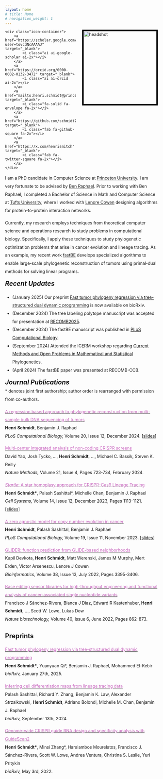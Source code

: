 ```yaml
---
layout: home
# title: Home
# navigation_weight: 1
---
```


<style type="text/css">
.image-left {
  display: block;
  margin-left: 20px;
  margin-right: auto;
  float: right;
}
.spaced-lines {line-height: 20pt;} 
</style>

<div class="image-icon-wrapper">
    <img src="images/headshot.jpg" alt="headshot" class="image-left" width="240px" style="border: 5px solid black;">

    <div class="icon-container">
        <a href="https://scholar.google.com/citations?user=tovcdNcAAAAJ" target="_blank">
            <i class="ai ai-google-scholar ai-2x"></i>
        </a>
        <a href="https://orcid.org/0000-0002-0132-3472" target="_blank">
            <i class="ai ai-orcid ai-2x"></i>
        </a>
        <a href="mailto:henri.schmidt@princeton.edu" target="_blank">
            <i class="fa-solid fa-envelope fa-2x"></i>
        </a>
        <a href="https://github.com/schmidt73" target="_blank">
            <i class="fab fa-github-square fa-2x"></i>
        </a>
        <a href="https://x.com/henrismitch" target="_blank">
            <i class="fab fa-twitter-square fa-2x"></i>
        </a>
    </div>
</div>

<div markdown="1" class="spaced-lines">

I am a PhD candidate in Computer Science at [Princeton
University](https://www.cs.princeton.edu). I am very fortunate to be advised by
[Ben Raphael](https://www.cs.princeton.edu/people/profile/braphael). Prior to working with
Ben Raphael, I completed a Bachelor of Science in Math and Computer Science
at [Tufts University](https://www.tufts.edu/), where I worked with 
[Lenore Cowen](https://www.cs.tufts.edu/~cowen/) designing algorithms for 
protein-to-protein interaction networks.

Currently, my research employs techniques from theoretical computer science
and operations research to study problems in computational biology. Specifically, I 
apply these techniques to study phylogenetic optimization problems that arise in 
cancer evolution and lineage tracing. As an example,
my recent work [fastBE](https://doi.org/10.1371/journal.pcbi.1012631) develops 
specialized algorithms to enable large-scale phylogenetic reconstruction 
of tumors using primal-dual methods for solving linear programs.

<h2 style="margin-top:0px;"><i>Recent Updates</i></h2>

<ul>
<li>(January 2025) Our preprint <a href="https://www.biorxiv.org/content/10.1101/2025.01.24.634761v1">Fast tumor phylogeny regression via tree-structured dual dynamic programming</a> is now available on bioRxiv.</li>
<li>(December 2024) The tree labeling polytope manuscript was accepted for presentation at <a href="https://recomb.org/recomb2025/">RECOMB2025</a>.</li>
<li>(December 2024) The fastBE manuscript was published in <a href="https://doi.org/10.1371/journal.pcbi.1012631"> PLoS Computational Biology</a>.</li> 
<li>(September 2024) Attended the ICERM workshop regarding <a href="https://icerm.brown.edu/program/semester_program_workshop/sp-f24-w1#workshopparticipants">Current Methods and Open Problems in Mathematical and Statistical Phylogenetics</a>.</li>
<li>(April 2024) The fastBE paper was presented at RECOMB-CCB.</li>
</ul>

<h2 style="margin-top:0px;"><i>Journal Publications</i></h2>
<p style="margin-top:-15px;">* denotes joint first authorship; author order is rearranged with permission from co-authors. </p>

[<span style="color:#c869bf">A regression based approach to phylogenetic reconstruction from multi-sample bulk DNA sequencing of tumors</span>](https://doi.org/10.1371/journal.pcbi.1012631)     
**Henri Schmidt**, Benjamin J. Raphael<br>
*PLoS Computational Biology,* Volume 20, Issue 12, December 2024. [[slides](slides/fastbe.pdf)]

[<span style="color:#c869bf">Multi-center integrated analysis of non-coding CRISPR screens</span>](https://www.nature.com/articles/s41592-024-02216-7)     
David Yao, Josh Tycko, ..., **Henri Schmidt**, ..., Michael C. Bassik, Steven K. Reilly<br>
*Nature Methods,* Volume 21, Issue 4, Pages 723-734, February 2024.

[<span style="color:#c869bf"><i>Startle</i>: A star homoplasy approach for CRISPR-Cas9 Lineage Tracing</span>](https://doi.org/10.1016/j.cels.2023.11.005)     
**Henri Schmidt\***, Palash Sashittal\*, Michelle Chan, Benjamin J. Raphael<br>
*Cell Systems,* Volume 14, Issue 12, December 2023, Pages 1113-1121. [[slides](slides/startle.pdf)]

[<span style="color:#c869bf">A zero agnostic model for copy number evolution in cancer</span>](https://journals.plos.org/ploscompbiol/article?id=10.1371/journal.pcbi.1011590)     
**Henri Schmidt**, Palash Sashittal, Benjamin J. Raphael<br>
*PLoS Computational Biology,* Volume 19, Issue 11, November 2023. [[slides](slides/zcnt.pdf)]   

[<span style="color:#c869bf">GLIDER: function prediction from GLIDE-based neighborhoods</span>](https://academic.oup.com/bioinformatics/article/38/13/3395/6586285)     
Kapil Devkota, **Henri Schmidt**, Matt Werenski, James M Murphy, Mert Erden, Victor Arsenescu, Lenore J Cowen<br>
*Bioinformatics,* Volume 38, Issue 13, July 2022, Pages 3395-3406.

[<span style="color:#c869bf">Base editing sensor libraries for high-throughput engineering and functional analysis of cancer-associated single nucleotide variants</span>](https://www.nature.com/articles/s41587-021-01172-3)     
Francisco J Sánchez-Rivera, Bianca J Diaz, Edward R Kastenhuber, **Henri Schmidt**, ..., Scott W. Lowe, Lukas Dow<br>
*Nature biotechnology,* Volume 40, Issue 6, June 2022, Pages 862-873.

## Preprints

[<span style="color:#c869bf">Fast tumor phylogeny regression via tree-structured dual dynamic programming</span>](https://www.biorxiv.org/content/10.1101/2025.01.24.634761v1)<br>
**Henri Schmidt\***, Yuanyuan Qi\*, Benjamin J. Raphael, Mohammed El-Kebir<br>
*bioRxiv,* January 27th, 2025.

[<span style="color:#c869bf">Inferring cell differentiation maps from lineage tracing data</span>](https://doi.org/10.1101/2024.09.09.611835)     
Palash Sashittal, Richard Y. Zhang, Benjamin K. Law, Alexander Strzalkowski, **Henri Schmidt**, Adriano Bolondi, Michelle M. Chan, Benjamin J. Raphael<br>
*bioRxiv,* September 13th, 2024.

[<span style="color:#c869bf">Genome-wide CRISPR guide RNA design and specificity analysis with GuideScan2</span>](https://www.biorxiv.org/content/10.1101/2022.05.02.490368v1.abstract)     
**Henri Schmidt\***, Minsi Zhang\*, Haralambos Mourelatos, Francisco J. Sánchez-Rivera, Scott W. Lowe, Andrea Ventura, Christina S. Leslie, Yuri Pritykin<br>
*bioRxiv,* May 3rd, 2022.

&nbsp;
